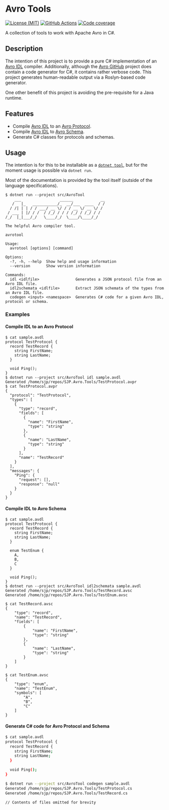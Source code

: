 # Avro Tools

[![License (MIT)](https://img.shields.io/badge/license-MIT-blue.svg)](https://opensource.org/licenses/MIT) [![GitHub Actions](https://github.com/sjp/SJP.Avro.Tools/actions/workflows/ci.yml/badge.svg)](https://github.com/sjp/SJP.Avro.Tools/actions/workflows/ci.yml) [![Code coverage](https://img.shields.io/codecov/c/gh/sjp/SJP.Avro.Tools/master?logo=codecov)](https://codecov.io/gh/sjp/SJP.Avro.Tools)

A collection of tools to work with Apache Avro in C#.

## Description

The intention of this project is to provide a pure C# implementation of an [Avro IDL](https://avro.apache.org/docs/current/idl.html) compiler. Additionally, although the [Avro GitHub](https://github.com/apache/avro) project does contain a code generator for C#, it contains rather verbose code. This project generates human-readable output via a Roslyn-based code generator.

One other benefit of this project is avoiding the pre-requisite for a Java runtime.

## Features

* Compile [Avro IDL](https://avro.apache.org/docs/1.10.2/idl.html) to an [Avro Protocol](https://avro.apache.org/docs/current/spec.html).
* Compile [Avro IDL](https://avro.apache.org/docs/1.10.2/idl.html) to [Avro Schema](https://avro.apache.org/docs/current/spec.html#schemas).
* Generate C# classes for protocols and schemas.

## Usage

The intention is for this to be installable as a [`dotnet tool`](https://docs.microsoft.com/en-us/dotnet/core/tools/dotnet-tool-install), but for the moment usage is possible via `dotnet run`.

Most of the documentation is provided by the tool itself (outside of the language specifications).

```plain
$ dotnet run --project src/AvroTool
    ___                 ______            __
   /   |_   ___________/_  __/___  ____  / /
  / /| | | / / ___/ __ \/ / / __ \/ __ \/ /
 / ___ | |/ / /  / /_/ / / / /_/ / /_/ / /
/_/  |_|___/_/   \____/_/  \____/\____/_/

The helpful Avro compiler tool.

avrotool

Usage:
  avrotool [options] [command]

Options:
  -?, -h, --help  Show help and usage information
  --version       Show version information

Commands:
  idl <idlfile>                Generates a JSON protocol file from an Avro IDL file.
  idl2schemata <idlfile>       Extract JSON schemata of the types from an Avro IDL file.
  codegen <input> <namespace>  Generates C# code for a given Avro IDL, protocol or schema.
```

### Examples

#### Compile IDL to an Avro Protocol

```plain
$ cat sample.avdl
protocol TestProtocol {
  record TestRecord {
    string FirstName;
    string LastName;
  }

  void Ping();
}
$ dotnet run --project src/AvroTool idl sample.avdl
Generated /home/sjp/repos/SJP.Avro.Tools/TestProtocol.avpr
$ cat TestProtocol.avpr
{
  "protocol": "TestProtocol",
  "types": [
    {
      "type": "record",
      "fields": [
        {
          "name": "FirstName",
          "type": "string"
        },
        {
          "name": "LastName",
          "type": "string"
        }
      ],
      "name": "TestRecord"
    }
  ],
  "messages": {
    "Ping": {
      "request": [],
      "response": "null"
    }
  }
}
```

#### Compile IDL to Avro Schema

```plain
$ cat sample.avdl
protocol TestProtocol {
  record TestRecord {
    string FirstName;
    string LastName;
  }

  enum TestEnum {
    A,
    B,
    C
  }

  void Ping();
}
$ dotnet run --project src/AvroTool idl2schemata sample.avdl
Generated /home/sjp/repos/SJP.Avro.Tools/TestRecord.avsc
Generated /home/sjp/repos/SJP.Avro.Tools/TestEnum.avsc

$ cat TestRecord.avsc
{
    "type": "record",
    "name": "TestRecord",
    "fields": [
        {
            "name": "FirstName",
            "type": "string"
        },
        {
            "name": "LastName",
            "type": "string"
        }
    ]
}

$ cat TestEnum.avsc
{
    "type": "enum",
    "name": "TestEnum",
    "symbols": [
        "A",
        "B",
        "C"
    ]
}
```

#### Generate C# code for Avro Protocol and Schema


```sh
$ cat sample.avdl
protocol TestProtocol {
  record TestRecord {
    string FirstName;
    string LastName;
  }

  void Ping();
}

$ dotnet run --project src/AvroTool codegen sample.avdl
Generated /home/sjp/repos/SJP.Avro.Tools/TestProtocol.cs
Generated /home/sjp/repos/SJP.Avro.Tools/TestRecord.cs

// Contents of files omitted for brevity
```